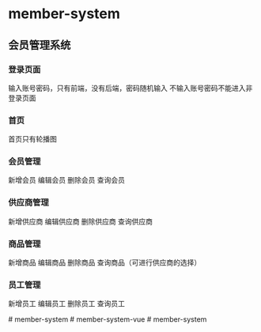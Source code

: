 # member-system

## 会员管理系统
### 登录页面
输入账号密码，只有前端，没有后端，密码随机输入
不输入账号密码不能进入非登录页面
### 首页
首页只有轮播图
### 会员管理
新增会员
编辑会员
删除会员
查询会员
### 供应商管理
新增供应商
编辑供应商
删除供应商
查询供应商
### 商品管理
新增商品
编辑商品
删除商品
查询商品（可进行供应商的选择）
### 员工管理
新增员工
编辑员工
删除员工
查询员工

#   m e m b e r - s y s t e m  
 #   m e m b e r - s y s t e m - v u e  
 #   m e m b e r - s y s t e m  
 